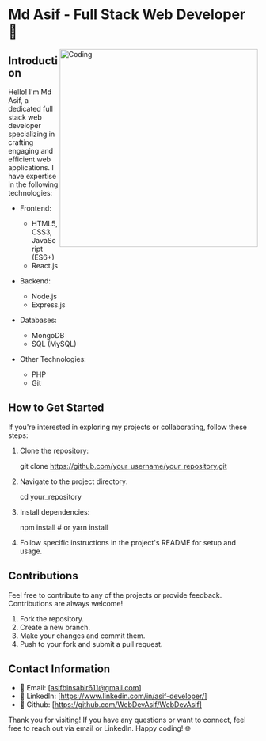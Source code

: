 # Md Asif - Full Stack Web Developer 🚀

<img align="right" alt="Coding" width="400" src="https://drive.google.com/drive/folders/1yFkELwpiyDdMtCjVvSyjUCs5oe9_eCMP">

## Introduction

Hello! I'm Md Asif, a dedicated full stack web developer specializing in crafting engaging and efficient web applications. I have expertise in the following technologies:

- Frontend:

  - HTML5, CSS3, JavaScript (ES6+)
  - React.js

- Backend:

  - Node.js
  - Express.js

- Databases:

  - MongoDB
  - SQL (MySQL)

- Other Technologies:
  - PHP
  - Git

## How to Get Started

If you're interested in exploring my projects or collaborating, follow these steps:

1. Clone the repository:

   git clone https://github.com/your_username/your_repository.git

2. Navigate to the project directory:

   cd your_repository

3. Install dependencies:

   npm install # or yarn install

4. Follow specific instructions in the project's README for setup and usage.

## Contributions

Feel free to contribute to any of the projects or provide feedback. Contributions are always welcome!

1. Fork the repository.
2. Create a new branch.
3. Make your changes and commit them.
4. Push to your fork and submit a pull request.

## Contact Information

- 📧 Email: [asifbinsabir611@gmail.com]
- 🔗 LinkedIn: [https://www.linkedin.com/in/asif-developer/]
- 🔗 Github: [https://github.com/WebDevAsif/WebDevAsif]

Thank you for visiting! If you have any questions or want to connect, feel free to reach out via email or LinkedIn. Happy coding! 🌐
